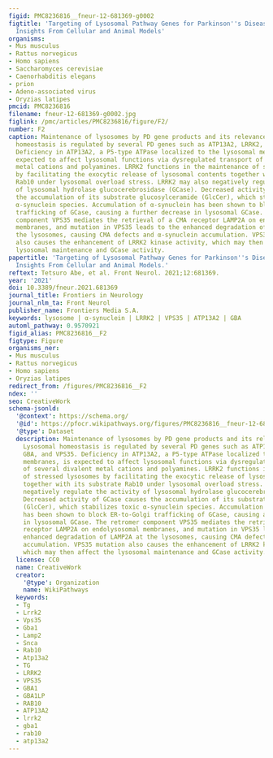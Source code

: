 ```yaml
---
figid: PMC8236816__fneur-12-681369-g0002
figtitle: 'Targeting of Lysosomal Pathway Genes for Parkinson''s Disease Modification:
  Insights From Cellular and Animal Models'
organisms:
- Mus musculus
- Rattus norvegicus
- Homo sapiens
- Saccharomyces cerevisiae
- Caenorhabditis elegans
- prion
- Adeno-associated virus
- Oryzias latipes
pmcid: PMC8236816
filename: fneur-12-681369-g0002.jpg
figlink: /pmc/articles/PMC8236816/figure/F2/
number: F2
caption: Maintenance of lysosomes by PD gene products and its relevance to PD. Lysosomal
  homeostasis is regulated by several PD genes such as ATP13A2, LRRK2, GBA, and VPS35.
  Deficiency in ATP13A2, a P5-type ATPase localized to the lysosomal membranes, is
  expected to affect lysosomal functions via dysregulated transport of several divalent
  metal cations and polyamines. LRRK2 functions in the maintenance of stressed lysosomes
  by facilitating the exocytic release of lysosomal contents together with its substrate
  Rab10 under lysosomal overload stress. LRRK2 may also negatively regulate the activity
  of lysosomal hydrolase glucocerebrosidase (GCase). Decreased activity of GCase causes
  the accumulation of its substrate glucosylceramide (GlcCer), which stabilizes toxic
  α-synuclein species. Accumulation of α-synuclein has been shown to block ER-to-Golgi
  trafficking of GCase, causing a further decrease in lysosomal GCase. The retromer
  component VPS35 mediates the retrieval of a CMA receptor LAMP2A on endolysosomal
  membranes, and mutation in VPS35 leads to the enhanced degradation of LAMP2A at
  the lysosomes, causing CMA defects and α-synuclein accumulation. VPS35 mutation
  also causes the enhancement of LRRK2 kinase activity, which may then affect the
  lysosomal maintenance and GCase activity.
papertitle: 'Targeting of Lysosomal Pathway Genes for Parkinson''s Disease Modification:
  Insights From Cellular and Animal Models.'
reftext: Tetsuro Abe, et al. Front Neurol. 2021;12:681369.
year: '2021'
doi: 10.3389/fneur.2021.681369
journal_title: Frontiers in Neurology
journal_nlm_ta: Front Neurol
publisher_name: Frontiers Media S.A.
keywords: lysosome | α-synuclein | LRRK2 | VPS35 | ATP13A2 | GBA
automl_pathway: 0.9570921
figid_alias: PMC8236816__F2
figtype: Figure
organisms_ner:
- Mus musculus
- Rattus norvegicus
- Homo sapiens
- Oryzias latipes
redirect_from: /figures/PMC8236816__F2
ndex: ''
seo: CreativeWork
schema-jsonld:
  '@context': https://schema.org/
  '@id': https://pfocr.wikipathways.org/figures/PMC8236816__fneur-12-681369-g0002.html
  '@type': Dataset
  description: Maintenance of lysosomes by PD gene products and its relevance to PD.
    Lysosomal homeostasis is regulated by several PD genes such as ATP13A2, LRRK2,
    GBA, and VPS35. Deficiency in ATP13A2, a P5-type ATPase localized to the lysosomal
    membranes, is expected to affect lysosomal functions via dysregulated transport
    of several divalent metal cations and polyamines. LRRK2 functions in the maintenance
    of stressed lysosomes by facilitating the exocytic release of lysosomal contents
    together with its substrate Rab10 under lysosomal overload stress. LRRK2 may also
    negatively regulate the activity of lysosomal hydrolase glucocerebrosidase (GCase).
    Decreased activity of GCase causes the accumulation of its substrate glucosylceramide
    (GlcCer), which stabilizes toxic α-synuclein species. Accumulation of α-synuclein
    has been shown to block ER-to-Golgi trafficking of GCase, causing a further decrease
    in lysosomal GCase. The retromer component VPS35 mediates the retrieval of a CMA
    receptor LAMP2A on endolysosomal membranes, and mutation in VPS35 leads to the
    enhanced degradation of LAMP2A at the lysosomes, causing CMA defects and α-synuclein
    accumulation. VPS35 mutation also causes the enhancement of LRRK2 kinase activity,
    which may then affect the lysosomal maintenance and GCase activity.
  license: CC0
  name: CreativeWork
  creator:
    '@type': Organization
    name: WikiPathways
  keywords:
  - Tg
  - Lrrk2
  - Vps35
  - Gba1
  - Lamp2
  - Snca
  - Rab10
  - Atp13a2
  - TG
  - LRRK2
  - VPS35
  - GBA1
  - GBA1LP
  - RAB10
  - ATP13A2
  - lrrk2
  - gba1
  - rab10
  - atp13a2
---
```


